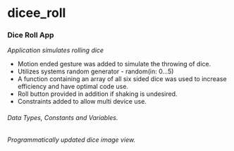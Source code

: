 # dicee_roll

### Dice Roll App

*Application simulates rolling dice*
* Motion ended gesture was added to simulate the throwing of dice.
* Utilizes systems random generator - random(in: 0...5)
* A function containing an array of all six sided dice was used to increase efficiency and have optimal code use.
* Roll button provided in addition if shaking is undesired.
* Constraints added to allow multi device use.

###### Data Types, Constants and Variables.
###### Programmatically updated dice image view.

